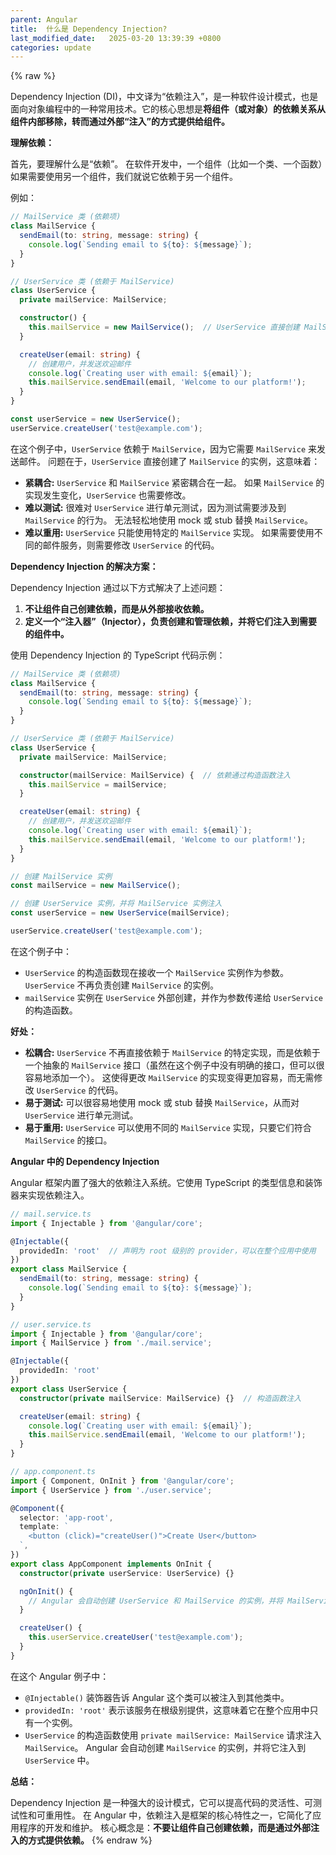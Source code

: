 ```yaml
---
parent: Angular
title:  什么是 Dependency Injection?
last_modified_date:   2025-03-20 13:39:39 +0800
categories: update
---
```

{% raw %}

Dependency Injection (DI)，中文译为“依赖注入”，是一种软件设计模式，也是面向对象编程中的一种常用技术。它的核心思想是**将组件（或对象）的依赖关系从组件内部移除，转而通过外部“注入”的方式提供给组件。**

**理解依赖：**

首先，要理解什么是“依赖”。  在软件开发中，一个组件（比如一个类、一个函数）如果需要使用另一个组件，我们就说它依赖于另一个组件。

例如：

```typescript
// MailService 类 (依赖项)
class MailService {
  sendEmail(to: string, message: string) {
    console.log(`Sending email to ${to}: ${message}`);
  }
}

// UserService 类 (依赖于 MailService)
class UserService {
  private mailService: MailService;

  constructor() {
    this.mailService = new MailService();  // UserService 直接创建 MailService 的实例
  }

  createUser(email: string) {
    // 创建用户，并发送欢迎邮件
    console.log(`Creating user with email: ${email}`);
    this.mailService.sendEmail(email, 'Welcome to our platform!');
  }
}

const userService = new UserService();
userService.createUser('test@example.com');
```

在这个例子中，`UserService` 依赖于 `MailService`，因为它需要 `MailService` 来发送邮件。 问题在于，`UserService` 直接创建了 `MailService` 的实例，这意味着：

*   **紧耦合:** `UserService` 和 `MailService` 紧密耦合在一起。  如果 `MailService` 的实现发生变化，`UserService` 也需要修改。
*   **难以测试:** 很难对 `UserService` 进行单元测试，因为测试需要涉及到 `MailService` 的行为。  无法轻松地使用 mock 或 stub 替换 `MailService`。
*   **难以重用:**  `UserService` 只能使用特定的 `MailService` 实现。  如果需要使用不同的邮件服务，则需要修改 `UserService` 的代码。

**Dependency Injection 的解决方案：**

Dependency Injection 通过以下方式解决了上述问题：

1.  **不让组件自己创建依赖，而是从外部接收依赖。**
2.  **定义一个“注入器”（Injector），负责创建和管理依赖，并将它们注入到需要的组件中。**

使用 Dependency Injection 的 TypeScript 代码示例：

```typescript
// MailService 类 (依赖项)
class MailService {
  sendEmail(to: string, message: string) {
    console.log(`Sending email to ${to}: ${message}`);
  }
}

// UserService 类 (依赖于 MailService)
class UserService {
  private mailService: MailService;

  constructor(mailService: MailService) {  // 依赖通过构造函数注入
    this.mailService = mailService;
  }

  createUser(email: string) {
    // 创建用户，并发送欢迎邮件
    console.log(`Creating user with email: ${email}`);
    this.mailService.sendEmail(email, 'Welcome to our platform!');
  }
}

// 创建 MailService 实例
const mailService = new MailService();

// 创建 UserService 实例，并将 MailService 实例注入
const userService = new UserService(mailService);

userService.createUser('test@example.com');
```

在这个例子中：

*   `UserService` 的构造函数现在接收一个 `MailService` 实例作为参数。  `UserService` 不再负责创建 `MailService` 的实例。
*   `mailService` 实例在 `UserService` 外部创建，并作为参数传递给 `UserService` 的构造函数。

**好处：**

*   **松耦合:** `UserService` 不再直接依赖于 `MailService` 的特定实现，而是依赖于一个抽象的 `MailService` 接口（虽然在这个例子中没有明确的接口，但可以很容易地添加一个）。  这使得更改 `MailService` 的实现变得更加容易，而无需修改 `UserService` 的代码。
*   **易于测试:** 可以很容易地使用 mock 或 stub 替换 `MailService`，从而对 `UserService` 进行单元测试。
*   **易于重用:** `UserService` 可以使用不同的 `MailService` 实现，只要它们符合 `MailService` 的接口。

**Angular 中的 Dependency Injection**

Angular 框架内置了强大的依赖注入系统。它使用 TypeScript 的类型信息和装饰器来实现依赖注入。

```typescript
// mail.service.ts
import { Injectable } from '@angular/core';

@Injectable({
  providedIn: 'root'  // 声明为 root 级别的 provider，可以在整个应用中使用
})
export class MailService {
  sendEmail(to: string, message: string) {
    console.log(`Sending email to ${to}: ${message}`);
  }
}

// user.service.ts
import { Injectable } from '@angular/core';
import { MailService } from './mail.service';

@Injectable({
  providedIn: 'root'
})
export class UserService {
  constructor(private mailService: MailService) {}  // 构造函数注入

  createUser(email: string) {
    console.log(`Creating user with email: ${email}`);
    this.mailService.sendEmail(email, 'Welcome to our platform!');
  }
}

// app.component.ts
import { Component, OnInit } from '@angular/core';
import { UserService } from './user.service';

@Component({
  selector: 'app-root',
  template: `
    <button (click)="createUser()">Create User</button>
  `,
})
export class AppComponent implements OnInit {
  constructor(private userService: UserService) {}

  ngOnInit() {
    // Angular 会自动创建 UserService 和 MailService 的实例，并将 MailService 注入到 UserService 中。
  }

  createUser() {
    this.userService.createUser('test@example.com');
  }
}
```

在这个 Angular 例子中：

*   `@Injectable()` 装饰器告诉 Angular 这个类可以被注入到其他类中。
*   `providedIn: 'root'`  表示该服务在根级别提供，这意味着它在整个应用中只有一个实例。
*   `UserService` 的构造函数使用 `private mailService: MailService` 请求注入 `MailService`。  Angular 会自动创建 `MailService` 的实例，并将它注入到 `UserService` 中。

**总结：**

Dependency Injection 是一种强大的设计模式，它可以提高代码的灵活性、可测试性和可重用性。 在 Angular 中，依赖注入是框架的核心特性之一，它简化了应用程序的开发和维护。 核心概念是：**不要让组件自己创建依赖，而是通过外部注入的方式提供依赖。**
{% endraw %}